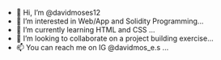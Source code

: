- 👋 Hi, I’m @davidmoses12
- 👀 I’m interested in Web/App and Solidity Programming...
- 🌱 I’m currently learning HTML and CSS ...
- 💞️ I’m looking to collaborate on a project building exercise...
- 📫 You can reach me on IG @davidmos_e.s ...

<!---
davidmoses12/davidmoses12 is a ✨ special ✨ repository because its `README.md` (this file) appears on your GitHub profile.
You can click the Preview link to take a look at your changes.
--->
